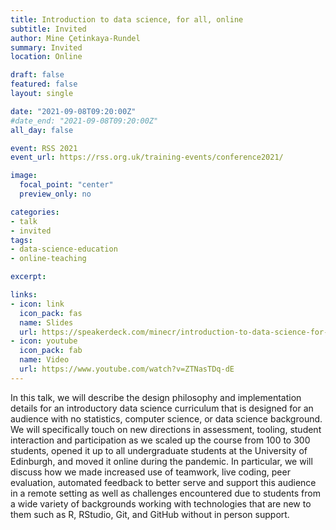 ```yaml
---
title: Introduction to data science, for all, online
subtitle: Invited
author: Mine Çetinkaya-Rundel
summary: Invited
location: Online

draft: false
featured: false
layout: single

date: "2021-09-08T09:20:00Z"
#date_end: "2021-09-08T09:20:00Z"
all_day: false

event: RSS 2021
event_url: https://rss.org.uk/training-events/conference2021/

image:
  focal_point: "center"
  preview_only: no

categories:
- talk
- invited
tags:
- data-science-education
- online-teaching

excerpt: 

links:
- icon: link
  icon_pack: fas
  name: Slides
  url: https://speakerdeck.com/minecr/introduction-to-data-science-for-all-online
- icon: youtube
  icon_pack: fab
  name: Video
  url: https://www.youtube.com/watch?v=ZTNasTDq-dE
---
```


In this talk, we will describe the design philosophy and implementation details for an introductory data science curriculum that is designed for an audience with no statistics, computer science, or data science background. We will specifically touch on new directions in assessment, tooling, student interaction and participation as we scaled up the course from 100 to 300 students, opened it up to all undergraduate students at the University of Edinburgh, and moved it online during the pandemic. In particular, we will discuss how we made increased use of teamwork, live coding, peer evaluation, automated feedback to better serve and support this audience in a remote setting as well as challenges encountered due to students from a wide variety of backgrounds working with technologies that are new to them such as R, RStudio, Git, and GitHub without in person support.